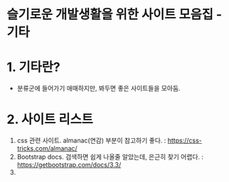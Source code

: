# 슬기로운 개발생활을 위한 사이트 모음집 - 기타

# 1. 기타란?
 - 분류군에 들어가기 애매하지만, 봐두면 좋은 사이트들을 모아둠.

# 2. 사이트 리스트
 1. css 관련 사이트. almanac(연감) 부분이 참고하기 좋다. :  https://css-tricks.com/almanac/
 2. Bootstrap docs. 검색하면 쉽게 나올줄 알았는데, 은근히 찾기 어렵다. : https://getbootstrap.com/docs/3.3/
 1.     